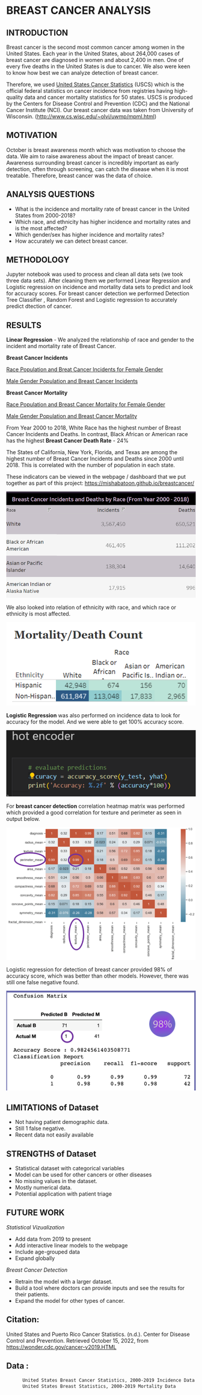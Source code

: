 # BREAST CANCER ANALYSIS



## INTRODUCTION
Breast cancer is the second most common cancer among women in the United States. Each year in the United States, about 264,000 cases of breast cancer are diagnosed in women and about 2,400 in men. One of every five deaths in the United States is due to cancer. We also were keen to know how best we can analyze detection of breast cancer.

Therefore, we used [United States Cancer Statistics](https://www.cdc.gov/cancer/uscs) (USCS) which is the official federal statistics on cancer incidence from registries having high-quality data and cancer mortality statistics for 50 states. USCS is produced by the Centers for Disease Control and Prevention (CDC) and the National Cancer Institute (NCI). Our breast cancer data was taken from University of Wisconsin. (http://www.cs.wisc.edu/~olvi/uwmp/mpml.html)

## MOTIVATION
October is breast awareness month which was motivation to choose the data. We aim to raise awareness about the impact of breast cancer. Awareness surrounding breast cancer is incredibly important as early detection, often through screening, can catch the disease when it is most treatable. Therefore, breast cancer was the data of choice. 

## ANALYSIS QUESTIONS
- What is the incidence and mortality rate of breast cancer in the United States from 2000-2018? 
- Which race, and ethnicity has higher incidence and mortality rates and is the most affected?
- Which gender/sex has higher incidence and mortality rates?
- How accurately we can detect breast cancer.

## METHODOLOGY
Jupyter notebook was used to process and clean all data sets (we took three data sets). After cleaning them we performed Linear Regression and Logistic regression on incidence and mortality data sets to predict and look for accuracy scores. For breast cancer detection we performed Detection Tree Classifier , Random Forest and Logistic regression to accurately predict dtection of cancer.


## RESULTS

**Linear Regression** - We analyzed the relationship of race and gender to the incident and mortality rate of Breast Cancer.

**Breast Cancer Incidents**

[Race Population and Breat Cancer Incidents for Female Gender](https://github.com/Mishabatoon/Healthcare_Project/tree/main/Linear%20Regression%20-%20Races_Incident%20Rate)

[Male Gender Population and Breast Cancer Incidents](https://github.com/Mishabatoon/Healthcare_Project/blob/main/Linear%20Regression%20-%20Races_Incident%20Rate/Linear%20Regression%20-%20Breast%20Cancer%20-%20Male%20Incident.ipynb)


**Breast Cancer Mortality**

[Race Population and Breast Cancer Mortality for Female Gender](https://github.com/Mishabatoon/Healthcare_Project/tree/main/Linear%20Regression%20-%20Mortality%20Rate)

[Male Gender Population and Breast Cancer Mortality](https://github.com/Mishabatoon/Healthcare_Project/blob/main/Linear%20Regression%20-%20Mortality%20Rate/Linear%20Regression%20-%20Breast%20Cancer%20-%20Male%20Mortality%20rate.ipynb)

From Year 2000 to 2018, White Race has the highest number of Breast Cancer Incidents and Deaths. In contrast, Black African or American race has the highest **Breast Cancer Death Rate** - 24%

The States of California, New York, Florida, and Texas are among the highest number of Breast Cancer Incidents and Deaths since 2000 until 2018. This is correlated with the number of population in each state.

These indicators can be viewed in the webpage / dashboard that we put together as part of this project: https://mishabatoon.github.io/breastcancer/

![combination](resource/incidence%26death.png)

We also looked into relation of ethnicity with race, and which race or ethnicity is most affected.

![ethnicity](resource/ethnicity.png)

**Logistic Regression** was also performed on incidence data to look for accuracy for the model. And we were able to get 100% accuracy score.

![incidence1](resource/incidence1.png)

For **breast cancer detection** correlation heatmap matrix was performed which provided a good correlation for texture and perimeter as seen in output below.

![heatmap](resource/heatmap.png)

Logistic regression for detection of breast cancer provided 98% of accuracy score, which was better than other models. However, there was still one false negative found.

![logisticR](resource/logistic2.png)


## LIMITATIONS of Dataset
- Not having patient demographic data.
- Still 1 false negative. 
- Recent data not easily available

## STRENGTHS of Dataset
- Statistical dataset with categorical variables
- Model can be used for other cancers or other diseases
- No missing values in the dataset.
- Mostly numerical data.
- Potential application with patient triage

## FUTURE WORK

*Statistical Vizualization*
- Add data from 2019 to present
- Add interactive linear models to the webpage
- Include age-grouped data
- Expand globally

*Breast Cancer Detection*
- Retrain the model with a larger dataset. 
- Build a tool where doctors can provide inputs and see the results for their patients.
- Expand the model for other types of cancer.

## Citation: 
United States and Puerto Rico Cancer Statistics. (n.d.). Center for Disease Control and Prevention. Retrieved October 15, 2022, from https://wonder.cdc.gov/cancer-v2019.HTML
## Data : 
          United States Breast Cancer Statistics, 2000-2019 Incidence Data
          United States Breast Statistics, 2000-2019 Mortality Data
